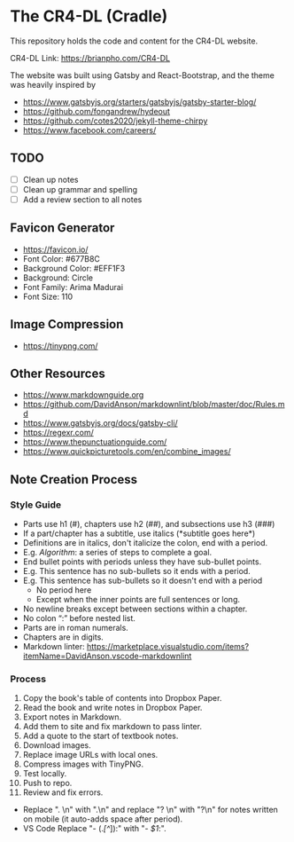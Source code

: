 # The CR4-DL (Cradle)

This repository holds the code and content for the CR4-DL website.

CR4-DL Link: <https://brianpho.com/CR4-DL>

The website was built using Gatsby and React-Bootstrap, and the theme was heavily inspired by

- <https://www.gatsbyjs.org/starters/gatsbyjs/gatsby-starter-blog/>
- <https://github.com/fongandrew/hydeout>
- <https://github.com/cotes2020/jekyll-theme-chirpy>
- <https://www.facebook.com/careers/>

## TODO

- [ ] Clean up notes
- [ ] Clean up grammar and spelling
- [ ] Add a review section to all notes

## Favicon Generator

- <https://favicon.io/>
- Font Color: #677B8C
- Background Color: #EFF1F3
- Background: Circle
- Font Family: Arima Madurai
- Font Size: 110

## Image Compression

- <https://tinypng.com/>

## Other Resources

- <https://www.markdownguide.org>
- <https://github.com/DavidAnson/markdownlint/blob/master/doc/Rules.md>
- <https://www.gatsbyjs.org/docs/gatsby-cli/>
- <https://regexr.com/>
- <https://www.thepunctuationguide.com/>
- <https://www.quickpicturetools.com/en/combine_images/>

## Note Creation Process

### Style Guide

- Parts use h1 (\#), chapters use h2 (\#\#), and subsections use h3 (\#\#\#)
- If a part/chapter has a subtitle, use italics (\*subtitle goes here\*)
- Definitions are in italics, don't italicize the colon, end with a period.
- E.g. *Algorithm*: a series of steps to complete a goal.
- End bullet points with periods unless they have sub-bullet points.
- E.g. This sentence has no sub-bullets so it ends with a period.
- E.g. This sentence has sub-bullets so it doesn't end with a period
    - No period here
    - Except when the inner points are full sentences or long.
- No newline breaks except between sections within a chapter.
- No colon “:” before nested list.
- Parts are in roman numerals.
- Chapters are in digits.
- Markdown linter: <https://marketplace.visualstudio.com/items?itemName=DavidAnson.vscode-markdownlint>

### Process

1. Copy the book's table of contents into Dropbox Paper.
2. Read the book and write notes in Dropbox Paper.
3. Export notes in Markdown.
4. Add them to site and fix markdown to pass linter.
5. Add a quote to the start of textbook notes.
6. Download images.
7. Replace image URLs with local ones.
8. Compress images with TinyPNG.
9. Test locally.
10. Push to repo.
11. Review and fix errors.

- Replace "\. \n" with ".\n" and replace "\? \n" with "?\n" for notes written on mobile (it auto-adds space after period).
- VS Code Replace "- (.*[^*]):" with "- *$1*:".
